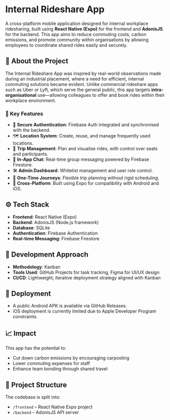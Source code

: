 # Internal Rideshare App

A cross-platform mobile application designed for internal workplace ridesharing, built using **React Native (Expo)** for the frontend and **AdonisJS** for the backend. This app aims to reduce commuting costs, carbon emissions, and promote community within organisations by allowing employees to coordinate shared rides easily and securely.

## 📱 About the Project

The Internal Rideshare App was inspired by real-world observations made during an industrial placement, where a need for efficient, internal commuting solutions became evident. Unlike commercial rideshare apps such as Uber or Lyft, which serve the general public, this app targets **intra-organisational** use—allowing colleagues to offer and book rides within their workplace environment.

### 🌟 Key Features

- 🔐 **Secure Authentication**: Firebase Auth integrated and synchronised with the backend.
- 🗺️ **Location System**: Create, reuse, and manage frequently used locations.
- 🧭 **Trip Management**: Plan and visualise rides, with control over seats and participants.
- 💬 **In-App Chat**: Real-time group messaging powered by Firebase Firestore.
- 🛠️ **Admin Dashboard**: Whitelist management and user role control.
- 📆 **One-Time Journeys**: Flexible trip planning without rigid scheduling.
- 📲 **Cross-Platform**: Built using Expo for compatibility with Android and iOS.

## ⚙️ Tech Stack

- **Frontend**: React Native (Expo)
- **Backend**: AdonisJS (Node.js framework)
- **Database**: SQLite
- **Authentication**: Firebase Authentication
- **Real-time Messaging**: Firebase Firestore

## 🧪 Development Approach

- **Methodology**: Kanban
- **Tools Used**: GitHub Projects for task tracking, Figma for UI/UX design
- **CI/CD**: Lightweight, iterative deployment strategy aligned with Kanban

## 🚀 Deployment

- A public Android APK is available via GitHub Releases.
- iOS deployment is currently limited due to Apple Developer Program constraints.

## 📈 Impact

This app has the potential to:
- Cut down carbon emissions by encouraging carpooling
- Lower commuting expenses for staff
- Enhance team bonding through shared travel

## 📂 Project Structure

The codebase is split into:

- `/frontend` – React Native Expo project
- `/backend` – AdonisJS API server
